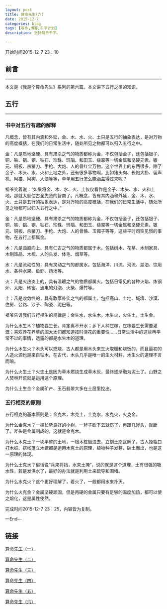 ```yaml
---
layout: post
title: 算命先生(六)
date: 2015-12-7
categories: blog
tags: [写作,博客,千字计划]
description: 坚持每日千字。

---
```

开始时间2015-12-7 23：10
## 前言
***
本文是《我是个算命先生》系列的第六篇。本文讲下五行之类的知识。
## 五行
***

### 书中对五行有趣的解释
凡概念，皆有其内涵和外延，金、木、水、火、土只是五行的抽象表达，是对万物的高度概括，在我们的日常生活中，随处所见之物都可以归入五行之中。

金：凡是质地坚硬、具有肃杀之气的物质都称为金，不仅包括金子，还包括银子、铜、铁、铝、钢、钻石、珍珠、玛瑙、和田玉、翡翠等一切金属和坚硬元素。银元、铜板、杀猪刀、手枪、大炮、人的骨红尘万物，这个世界上的东西很多，除了金子、木头、水、火和土地之外，还有很多事物啊，比如猪头肉、长袍大褂、留声机、阿猫、阿狗、大便等等，单单用五行怎么能涵盖得过来呢？

祖爷笑着说：“如果将金、木、水、火、土仅仅看作是金子、木头、水、火和土地，那就太低估古圣先贤的智商了。凡概念，皆有其内涵和外延，金、木、水、火、土只是五行的抽象表达，是对万物的高度概括，在我们的日常生活中，随处所见之物都可以归入五行之中。”

金：凡是质地坚硬、具有肃杀之气的物质都称为金，不仅包括金子，还包括银子、铜、铁、铝、钢、钻石、珍珠、玛瑙、和田玉、翡翠等一切金属和坚硬元素。银元、铜板、杀猪刀、手枪、大炮、人的骨骼、玉镯子等等，这些平时司空见惯的事物，在五行上都属金。

木：凡是曲直向上、具有仁古之气的物质都属于木。包括树木、花草、木制家具、木制饰品、木梳、人的头发、体毛、烟草等。

水：凡是流动性的，具有灵动之气的都属水。包括海洋、川流、河流、湖泊、饮用水、各种水果、鱼虾、药汤等。

火：凡是火热炎上的，具有温暖之气的物质都属火。包括日常见的各种火焰、炼钢炉、太阳、砖窑、通电的灯泡、火柴、爆竹等。

土：凡是收敛性的，具有敦厚朴实之气的都属土。包括高山、土地、城墙、沙漠、住房、公路、沙子、陶瓷、泥巴等。

祖爷告诉我们五行相生的规律是：金生水，水生木，木生火，火生土，土生金。

为什么水生木？植物要生长，肯定离不开水；乡下人种庄稼，庄稼要生长需要灌溉；喜欢养花养草的阔太太们都知道按时浇花的重要性……日常生活中的这些再平常不过的事情，透露的都是水生木的道理。

为什么木生火？木头可以燃烧，古人都是用木头来生火取暖和烧饭的，而且最初的人造火源也是来自钻木，在古代，木头几乎是唯一的生火材料。木生火的道理不言而喻。

为什么火生土？火生土是因为草木燃烧生成草木灰，最终逐渐融为泥土了。山野之人焚林开荒就是运用这个原理。

为什么土生金？金属矿产、玉石翡翠大多在土层里挖出。
### 五行相克的原则
五行相克的基本原则是：金克木，木克土，土克水，水克火，火克金。

为什么金克木？一棵长势良好的小树，一斧子砍下去就伤了，再跟几斧头，就断了。斧头是金属制成的，这就是金克木。

为什么木克土？一块平整的土地，一根木桩砸进去，立刻土崩瓦解了。古人拴牲口打木桩、搭帐篷立木橛都是运用木克土的原理，植物种子发芽，破土而出，也是这一原理的体现。

为什么土克水？俗话说“兵来将挡，水来土掩”，说的就是这个道理，土有很强的吸水性，若是发洪水了，最好的办法就是利用土来疏导和围堵。

为什么水克火？这个更好理解了，着火了，一般都用水来扑灭。

为什么火克金？金属坚硬顽固，但是再硬的金属只要有足够的温度加热，都可以使之熔化，这是属性使然。
完成时间2015-12-7 23：25，内容皆为复制。

—End—




## 链接

[算命先生（一）](http://showhilllee.github.io/blog/2015/12/03/the-fortune-teller/)

[算命先生（二）](http://showhilllee.github.io/blog/2015/12/03/the-fortune-teller2/)

[算命先生（三）](http://showhilllee.github.io/blog/2015/12/04/the-fortune-teller3/)

[算命先生（四）](http://showhilllee.github.io/blog/2015/12/05/the-fortune-teller4/)

[算命先生（五）](http://showhilllee.github.io/blog/2015/12/06/the-fortune-teller5/)

[算命先生（六）](http://showhilllee.github.io/blog/2015/12/07/the-fortune-teller6/)
